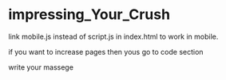 # impressing_Your_Crush
link mobile.js instead of script.js in index.html to work in mobile.

if you want to increase pages then yous go to code section
<div class="paper">
  <p>write your massege</p>
</div>
